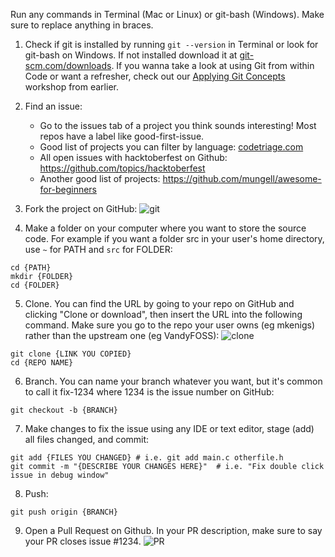 Run any commands in Terminal (Mac or Linux) or git-bash (Windows). Make sure to replace anything in braces.

1. Check if git is installed by running `git --version` in Terminal or look for git-bash on Windows. If not installed download it at [git-scm.com/downloads]( https://git-scm.com/downloads). If you wanna take a look at using Git from within Code or want a refresher, check out our [Applying Git Concepts](https://docs.google.com/presentation/d/17B4yPBL-yuNjNKhiLy6TNGBKKFzeOmcA_5uUFtq6gUw/view) workshop from earlier.

2. Find an issue:
    - Go to the issues tab of a project you think sounds interesting! Most repos have a label like good-first-issue.
    - Good list of projects you can filter by language: [codetriage.com](https://codetriage.com)
    - All open issues with hacktoberfest on Github: https://github.com/topics/hacktoberfest
    - Another good list of projects: https://github.com/mungell/awesome-for-beginners

3. Fork the project on GitHub:
![git](https://user-images.githubusercontent.com/40775676/66588842-ef87a280-eb52-11e9-85be-0570b7622119.png)

4. Make a folder on your computer where you want to store the source code. For example if you want a folder src in your user's home directory, use `~` for PATH and `src` for FOLDER:
```
cd {PATH}
mkdir {FOLDER}
cd {FOLDER}
```

5. Clone. You can find the URL by going to your repo on GitHub and clicking "Clone or download", then insert the URL into the following command. Make sure you go to the repo your user owns (eg mkenigs) rather than the upstream one (eg VandyFOSS):
![clone](https://user-images.githubusercontent.com/40775676/66590204-d7fde900-eb55-11e9-82af-a2802a9b474c.png)
```
git clone {LINK YOU COPIED}
cd {REPO NAME}
```

6. Branch. You can name your branch whatever you want, but it's common to call it fix-1234 where 1234 is the issue number on GitHub:
```
git checkout -b {BRANCH}
```

7. Make changes to fix the issue using any IDE or text editor, stage (add) all files changed, and commit:
```
git add {FILES YOU CHANGED} # i.e. git add main.c otherfile.h
git commit -m "{DESCRIBE YOUR CHANGES HERE}"  # i.e. "Fix double click issue in debug window"
```

8. Push:
```
git push origin {BRANCH}
```

9. Open a Pull Request on Github. In your PR description, make sure to say your PR closes issue #1234.
![PR](https://user-images.githubusercontent.com/40775676/66595527-bc4c1000-eb60-11e9-9c22-3544951ca059.png)

